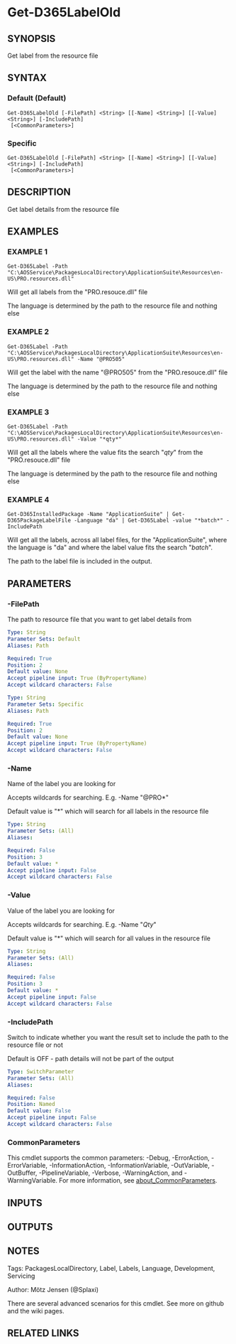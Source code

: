 ﻿---
external help file: d365fo.tools-help.xml
Module Name: d365fo.tools
online version:
schema: 2.0.0
---

# Get-D365LabelOld

## SYNOPSIS
Get label from the resource file

## SYNTAX

### Default (Default)
```
Get-D365LabelOld [-FilePath] <String> [[-Name] <String>] [[-Value] <String>] [-IncludePath]
 [<CommonParameters>]
```

### Specific
```
Get-D365LabelOld [-FilePath] <String> [[-Name] <String>] [[-Value] <String>] [-IncludePath]
 [<CommonParameters>]
```

## DESCRIPTION
Get label details from the resource file

## EXAMPLES

### EXAMPLE 1
```
Get-D365Label -Path "C:\AOSService\PackagesLocalDirectory\ApplicationSuite\Resources\en-US\PRO.resources.dll"
```

Will get all labels from the "PRO.resouce.dll" file

The language is determined by the path to the resource file and nothing else

### EXAMPLE 2
```
Get-D365Label -Path "C:\AOSService\PackagesLocalDirectory\ApplicationSuite\Resources\en-US\PRO.resources.dll" -Name "@PRO505"
```

Will get the label with the name "@PRO505" from the "PRO.resouce.dll" file

The language is determined by the path to the resource file and nothing else

### EXAMPLE 3
```
Get-D365Label -Path "C:\AOSService\PackagesLocalDirectory\ApplicationSuite\Resources\en-US\PRO.resources.dll" -Value "*qty*"
```

Will get all the labels where the value fits the search "*qty*" from the "PRO.resouce.dll" file

The language is determined by the path to the resource file and nothing else

### EXAMPLE 4
```
Get-D365InstalledPackage -Name "ApplicationSuite" | Get-D365PackageLabelFile -Language "da" | Get-D365Label -value "*batch*" -IncludePath
```

Will get all the labels, across all label files, for the "ApplicationSuite", where the language is "da" and where the label value fits the search "*batch*".

The path to the label file is included in the output.

## PARAMETERS

### -FilePath
The path to resource file that you want to get label details from

```yaml
Type: String
Parameter Sets: Default
Aliases: Path

Required: True
Position: 2
Default value: None
Accept pipeline input: True (ByPropertyName)
Accept wildcard characters: False
```

```yaml
Type: String
Parameter Sets: Specific
Aliases: Path

Required: True
Position: 2
Default value: None
Accept pipeline input: True (ByPropertyName)
Accept wildcard characters: False
```

### -Name
Name of the label you are looking for

Accepts wildcards for searching.
E.g.
-Name "@PRO*"

Default value is "*" which will search for all labels in the resource file

```yaml
Type: String
Parameter Sets: (All)
Aliases:

Required: False
Position: 3
Default value: *
Accept pipeline input: False
Accept wildcard characters: False
```

### -Value
Value of the label you are looking for

Accepts wildcards for searching.
E.g.
-Name "*Qty*"

Default value is "*" which will search for all values in the resource file

```yaml
Type: String
Parameter Sets: (All)
Aliases:

Required: False
Position: 3
Default value: *
Accept pipeline input: False
Accept wildcard characters: False
```

### -IncludePath
Switch to indicate whether you want the result set to include the path to the resource file or not

Default is OFF - path details will not be part of the output

```yaml
Type: SwitchParameter
Parameter Sets: (All)
Aliases:

Required: False
Position: Named
Default value: False
Accept pipeline input: False
Accept wildcard characters: False
```

### CommonParameters
This cmdlet supports the common parameters: -Debug, -ErrorAction, -ErrorVariable, -InformationAction, -InformationVariable, -OutVariable, -OutBuffer, -PipelineVariable, -Verbose, -WarningAction, and -WarningVariable. For more information, see [about_CommonParameters](http://go.microsoft.com/fwlink/?LinkID=113216).

## INPUTS

## OUTPUTS

## NOTES
Tags: PackagesLocalDirectory, Label, Labels, Language, Development, Servicing

Author: Mötz Jensen (@Splaxi)

There are several advanced scenarios for this cmdlet.
See more on github and the wiki pages.

## RELATED LINKS
